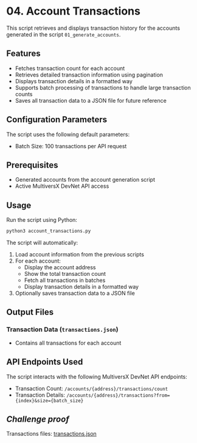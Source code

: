 # 04. Account Transactions

This script retrieves and displays transaction history for the accounts generated in the script `01_generate_accounts`.

## Features

- Fetches transaction count for each account
- Retrieves detailed transaction information using pagination
- Displays transaction details in a formatted way
- Supports batch processing of transactions to handle large transaction counts
- Saves all transaction data to a JSON file for future reference

## Configuration Parameters

The script uses the following default parameters:

- Batch Size: 100 transactions per API request

## Prerequisites

- Generated accounts from the account generation script
- Active MultiversX DevNet API access

## Usage

Run the script using Python:

```bash
python3 account_transactions.py
```

The script will automatically:

1. Load account information from the previous scripts
2. For each account:
   - Display the account address
   - Show the total transaction count
   - Fetch all transactions in batches
   - Display transaction details in a formatted way
3. Optionally saves transaction data to a JSON file

## Output Files

### Transaction Data (`transactions.json`)

- Contains all transactions for each account

## API Endpoints Used

The script interacts with the following MultiversX DevNet API endpoints:

- Transaction Count: `/accounts/{address}/transactions/count`
- Transaction Details: `/accounts/{address}/transactions?from={index}&size={batch_size}`

## *Challenge proof*

Transactions files: [transactions.json](transactions.json)
